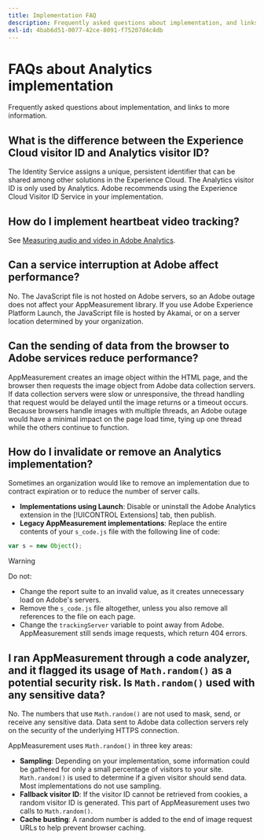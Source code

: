 ```yaml
---
title: Implementation FAQ
description: Frequently asked questions about implementation, and links to more information.
exl-id: 4bab6d51-0077-42ce-8091-f75207d4c4db
---
```

# FAQs about Analytics implementation

Frequently asked questions about implementation, and links to more information.

## What is the difference between the Experience Cloud visitor ID and Analytics visitor ID?

The Identity Service assigns a unique, persistent identifier that can be shared among other solutions in the Experience Cloud. The Analytics visitor ID is only used by Analytics. Adobe recommends using the Experience Cloud Visitor ID Service in your implementation.

## How do I implement heartbeat video tracking?

See [Measuring audio and video in Adobe Analytics](https://experienceleague.adobe.com/docs/media-analytics/using/media-overview.html).

## Can a service interruption at Adobe affect performance?

No. The JavaScript file is not hosted on Adobe servers, so an Adobe outage does not affect your AppMeasurement library. If you use Adobe Experience Platform Launch, the JavaScript file is hosted by Akamai, or on a server location determined by your organization.

## Can the sending of data from the browser to Adobe services reduce performance?

AppMeasurement creates an image object within the HTML page, and the browser then requests the image object from Adobe data collection servers. If data collection servers were slow or unresponsive, the thread handling that request would be delayed until the image returns or a timeout occurs. Because browsers handle images with multiple threads, an Adobe outage would have a minimal impact on the page load time, tying up one thread while the others continue to function.

## How do I invalidate or remove an Analytics implementation?

Sometimes an organization would like to remove an implementation due to contract expiration or to reduce the number of server calls.

* **Implementations using Launch**: Disable or uninstall the Adobe Analytics extension in the [!UICONTROL Extensions] tab, then publish.
* **Legacy AppMeasurement implementations**: Replace the entire contents of your `s_code.js` file with the following line of code:

```js
var s = new Object();
```

>[!WARNING]
>
>Do not:
>
>* Change the report suite to an invalid value, as it creates unnecessary load on Adobe's servers.
>* Remove the `s_code.js` file altogether, unless you also remove all references to the file on each page.
>* Change the `trackingServer` variable to point away from Adobe. AppMeasurement still sends image requests, which return 404 errors.

## I ran AppMeasurement through a code analyzer, and it flagged its usage of `Math.random()` as a potential security risk. Is `Math.random()` used with any sensitive data?

No. The numbers that use `Math.random()` are not used to mask, send, or receive any sensitive data. Data sent to Adobe data collection servers rely on the security of the underlying HTTPS connection. <!-- AN-173590 -->

AppMeasurement uses `Math.random()` in three key areas:

* **Sampling**: Depending on your implementation, some information could be gathered for only a small percentage of visitors to your site. `Math.random()` is used to determine if a given visitor should send data. Most implementations do not use sampling.
* **Fallback visitor ID**: If the visitor ID cannot be retrieved from cookies, a random visitor ID is generated. This part of AppMeasurement uses two calls to `Math.random()`.
* **Cache busting**: A random number is added to the end of image request URLs to help prevent browser caching.

